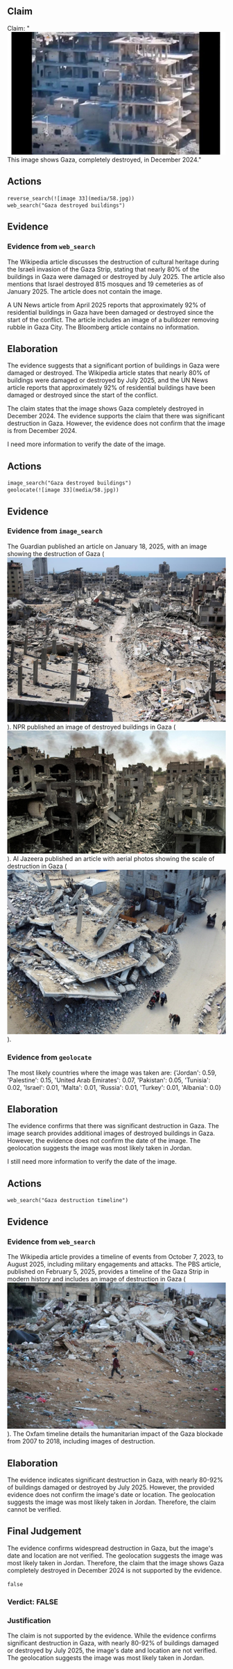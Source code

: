 ## Claim
Claim: "![image 33](media/58.jpg) This image shows Gaza, completely destroyed, in December 2024."

## Actions
```
reverse_search(![image 33](media/58.jpg))
web_search("Gaza destroyed buildings")
```

## Evidence
### Evidence from `web_search`
The Wikipedia article discusses the destruction of cultural heritage during the Israeli invasion of the Gaza Strip, stating that nearly 80% of the buildings in Gaza were damaged or destroyed by July 2025. The article also mentions that Israel destroyed 815 mosques and 19 cemeteries as of January 2025. The article does not contain the image.

A UN News article from April 2025 reports that approximately 92% of residential buildings in Gaza have been damaged or destroyed since the start of the conflict. The article includes an image of a bulldozer removing rubble in Gaza City. The Bloomberg article contains no information.


## Elaboration
The evidence suggests that a significant portion of buildings in Gaza were damaged or destroyed. The Wikipedia article states that nearly 80% of buildings were damaged or destroyed by July 2025, and the UN News article reports that approximately 92% of residential buildings have been damaged or destroyed since the start of the conflict.

The claim states that the image shows Gaza completely destroyed in December 2024. The evidence supports the claim that there was significant destruction in Gaza. However, the evidence does not confirm that the image is from December 2024.

I need more information to verify the date of the image.


## Actions
```
image_search("Gaza destroyed buildings")
geolocate(![image 33](media/58.jpg))
```

## Evidence
### Evidence from `image_search`
The Guardian published an article on January 18, 2025, with an image showing the destruction of Gaza (![image 4232](media/2025-08-23_00-52-1755910371-507052.jpg)). NPR published an image of destroyed buildings in Gaza (![image 4233](media/2025-08-23_00-52-1755910372-976344.jpg)). Al Jazeera published an article with aerial photos showing the scale of destruction in Gaza (![image 4235](media/2025-08-23_00-52-1755910373-169583.jpg)).


### Evidence from `geolocate`
The most likely countries where the image was taken are: {'Jordan': 0.59, 'Palestine': 0.15, 'United Arab Emirates': 0.07, 'Pakistan': 0.05, 'Tunisia': 0.02, 'Israel': 0.01, 'Malta': 0.01, 'Russia': 0.01, 'Turkey': 0.01, 'Albania': 0.0}

## Elaboration
The evidence confirms that there was significant destruction in Gaza. The image search provides additional images of destroyed buildings in Gaza. However, the evidence does not confirm the date of the image. The geolocation suggests the image was most likely taken in Jordan.

I still need more information to verify the date of the image.


## Actions
```
web_search("Gaza destruction timeline")
```

## Evidence
### Evidence from `web_search`
The Wikipedia article provides a timeline of events from October 7, 2023, to August 2025, including military engagements and attacks. The PBS article, published on February 5, 2025, provides a timeline of the Gaza Strip in modern history and includes an image of destruction in Gaza (![image 4236](media/2025-08-23_00-53-1755910402-127548.jpg)). The Oxfam timeline details the humanitarian impact of the Gaza blockade from 2007 to 2018, including images of destruction.


## Elaboration
The evidence indicates significant destruction in Gaza, with nearly 80-92% of buildings damaged or destroyed by July 2025. However, the provided evidence does not confirm the image's date or location. The geolocation suggests the image was most likely taken in Jordan. Therefore, the claim cannot be verified.


## Final Judgement
The evidence confirms widespread destruction in Gaza, but the image's date and location are not verified. The geolocation suggests the image was most likely taken in Jordan. Therefore, the claim that the image shows Gaza completely destroyed in December 2024 is not supported by the evidence.

`false`

### Verdict: FALSE

### Justification
The claim is not supported by the evidence. While the evidence confirms significant destruction in Gaza, with nearly 80-92% of buildings damaged or destroyed by July 2025, the image's date and location are not verified. The geolocation suggests the image was most likely taken in Jordan.
